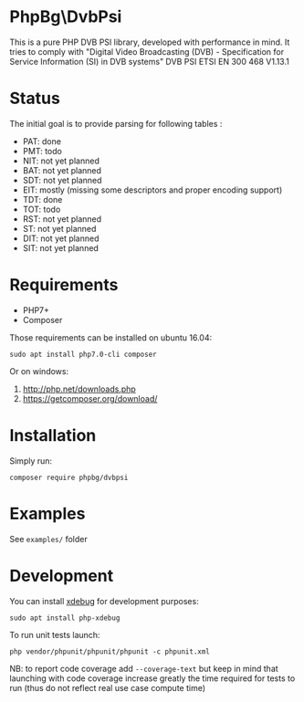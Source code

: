 # PhpBg\DvbPsi

This is a pure PHP DVB PSI library, developed with performance in mind.
It tries to comply with "Digital Video Broadcasting (DVB) - Specification for Service Information (SI) in DVB systems" DVB PSI ETSI EN 300 468 V1.13.1

# Status

The initial goal is to provide parsing for following tables :
 * PAT: done
 * PMT: todo
 * NIT: not yet planned
 * BAT: not yet planned
 * SDT: not yet planned
 * EIT: mostly (missing some descriptors and proper encoding support)
 * TDT: done
 * TOT: todo
 * RST: not yet planned
 * ST: not yet planned
 * DIT: not yet planned
 * SIT: not yet planned
 

# Requirements

* PHP7+
* Composer

Those requirements can be installed on ubuntu 16.04:

    sudo apt install php7.0-cli composer

Or on windows:

1. http://php.net/downloads.php
2. https://getcomposer.org/download/


# Installation

Simply run:

    composer require phpbg/dvbpsi

# Examples

See `examples/` folder


# Development


You can install [xdebug](https://xdebug.org/download.php) for development purposes:

    sudo apt install php-xdebug


To run unit tests launch:

    php vendor/phpunit/phpunit/phpunit -c phpunit.xml
    
NB: to report code coverage add `--coverage-text` but keep in mind that launching with code coverage increase greatly the time required for tests to run (thus do not reflect real use case compute time)
